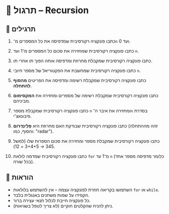 # 📘 תרגול – Recursion

## 🧪 תרגילים

1. כתבו פונקציה רקורסיבית שמדפיסה את כל המספרים מ־`n` ועד 0.

2. כתבו פונקציה רקורסיבית שמחזירה את סכום כל המספרים מ־1 ועד `n`.

3. כתבו פונקציה רקורסיבית שמקבלת מחרוזת ומדפיסה אותה הפוך תו אחרי תו.

4. כתבו פונקציה רקורסיבית שמחשבת את הפקטוריאל של מספר חיובי `n`.

5. כתבו פונקציה רקורסיבית שמקבלת רשימה ומדפיסה את הפריטים **מהסוף להתחלה**.

6. כתבו פונקציה רקורסיבית שמקבלת רשימה של מספרים ומחזירה את **המקסימום** מביניהם.

7. כתבו פונקציה רקורסיבית שמקבלת מספר `n` ומחזירה את איבר ה־`n` בסדרת פיבונאצ'י.

8. כתבו פונקציה רקורסיבית שבודקת האם מחרוזת היא **פָלִינְדְרוֹם** (זהה מההתחלה והסוף, כמו: "radar").

9. כתבו פונקציה רקורסיבית שמקבלת מספר ומחזירה את סכום הספרות שלו (למשל 345 → 3+4+5 = 12).

10. כתבו פונקציה רקורסיבית שמדמה לולאת `for` מ־1 עד `n` (כלומר מדפיסה מספר אחד בכל שורה).

## 📌 הוראות
- השתמשו בקריאה חוזרת לפונקציה עצמה – אין להשתמש בלולאות `for` או `while`.
- הקפידו על שמות משתנים באנגלית בלבד.
- כל פונקציה חייבת לכלול תנאי עצירה ברור.
- ניתן להניח שהקלטים חוקיים (לא צריך לטפל בשגיאות).
```
